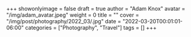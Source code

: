 +++
showonlyimage = false
draft = true
author = "Adam Knox"
avatar = "/img/adam_avatar.jpeg"
weight = 0
title = ""
cover = "/img/post/photography/2022_03/.jpg"
date = "2022-03-20T00:01:01-06:00"
categories = ["Photography", "Travel"]
tags = []
+++
<!--more-->
